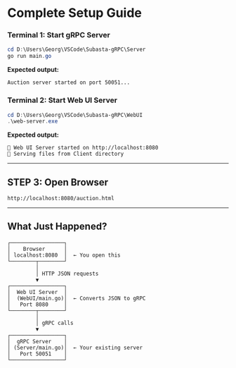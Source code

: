 # Complete Setup Guide 

### Terminal 1: Start gRPC Server
```powershell
cd D:\Users\Georg\VSCode\Subasta-gRPC\Server
go run main.go
```

**Expected output:**
```
Auction server started on port 50051...
```

### Terminal 2: Start Web UI Server
```powershell
cd D:\Users\Georg\VSCode\Subasta-gRPC\WebUI
.\web-server.exe
```

**Expected output:**
```
🚀 Web UI Server started on http://localhost:8080
📂 Serving files from Client directory
```

---

## STEP 3: Open Browser

```
http://localhost:8080/auction.html
```

---

## What Just Happened?

```
┌─────────────────┐
│    Browser      │
│ localhost:8080  │  ← You open this
└────────┬────────┘
         │
         │ HTTP JSON requests
         ▼
┌─────────────────┐
│  Web UI Server  │
│  (WebUI/main.go)│  ← Converts JSON to gRPC
│   Port 8080     │
└────────┬────────┘
         │
         │ gRPC calls
         ▼
┌─────────────────┐
│  gRPC Server    │
│ (Server/main.go)│  ← Your existing server
│   Port 50051    │
└─────────────────┘
```
